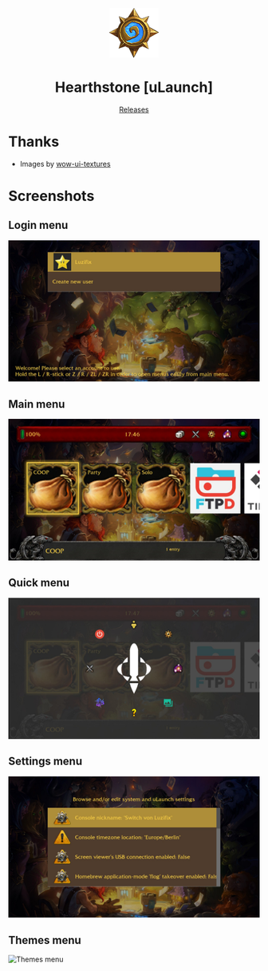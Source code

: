 <p align="center">
    <img width="100" height="100" src="logo.png">
</p>
<h1 align="center">Hearthstone [uLaunch]</h1>
<p align="center">
    <a href="https://github.com/luzifix/ulaunch-hearthstone/releases">Releases</a>
</p>

# Thanks
* Images by <a target="_blank" href="https://github.com/Gethe/wow-ui-textures">wow-ui-textures</a>

# Screenshots

## Login menu
![Login menu](https://raw.githubusercontent.com/Luzifix/ulaunch-hearthstone/master/screenshots/LoginMenu.jpg)

## Main menu
![Main menu](https://raw.githubusercontent.com/Luzifix/ulaunch-hearthstone/master/screenshots/MainMenu.jpg)

## Quick menu
![Quick menu](https://raw.githubusercontent.com/Luzifix/ulaunch-hearthstone/master/screenshots/QuickMenu.jpg)

## Settings menu
![Settings menu](https://raw.githubusercontent.com/Luzifix/ulaunch-hearthstone/master/screenshots/SettingsMenu.jpg)

## Themes menu
![Themes menu](https://raw.githubusercontent.com/Luzifix/ulaunch-hearthstone/master/screenshots/ThemesMenu.jpg)